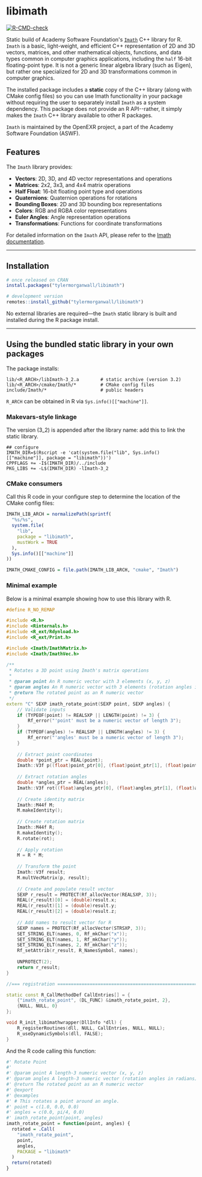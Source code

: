 # libimath

<!-- badges: start -->
[![R-CMD-check](https://github.com/tylermorganwall/libimath/actions/workflows/R-CMD-check.yaml/badge.svg)](https://github.com/tylermorganwall/libimath/actions/workflows/R-CMD-check.yaml)
<!-- badges: end -->

Static build of Academy Software Foundation's [`Imath`](https://github.com/AcademySoftwareFoundation/Imath) C++ library for R. `Imath` is a basic, light-weight, and efficient C++ representation of 2D and 3D vectors, matrices, and other mathematical objects, functions, and data types common in computer graphics applications, including the `half` 16-bit floating-point type. It is not a generic linear algebra library (such as Eigen), but rather one specialized for 2D and 3D transformations common in computer graphics.

The installed package includes a **static** copy of the C++ library (along with CMake config files) so you can use Imath functionality in your package without requiring the user to separately install `Imath` as a system dependency. This package does not provide an R API--rather, it simply makes the `Imath` C++ library available to other R packages.

`Imath` is maintained by the OpenEXR project, a part of the Academy Software Foundation (ASWF).

## Features

The `Imath` library provides:

- **Vectors**: 2D, 3D, and 4D vector representations and operations
- **Matrices**: 2x2, 3x3, and 4x4 matrix operations
- **Half Float**: 16-bit floating point type and operations
- **Quaternions**: Quaternion operations for rotations
- **Bounding Boxes**: 2D and 3D bounding box representations
- **Colors**: RGB and RGBA color representations
- **Euler Angles**: Angle representation operations
- **Transformations**: Functions for coordinate transformations

For detailed information on the `Imath` API, please refer to the [Imath documentation](https://imath.readthedocs.io/).

---

## Installation

```r
# once released on CRAN
install.packages("tylermorganwall/libimath")

# development version
remotes::install_github("tylermorganwall/libimath")
```

No external libraries are required—the `Imath` static library is built and installed during the R package install.

---

## Using the bundled static library in your own packages

The package installs:

```
lib/<R_ARCH>/libImath-3_2.a        # static archive (version 3.2)
lib/<R_ARCH>/cmake/Imath/*         # CMake config files
include/Imath/*                    # public headers
```

`R_ARCH` can be obtained in R via `Sys.info()[["machine"]]`.

### Makevars-style linkage

The version (3_2) is appended after the library name: add this to link the static library.

```make
## configure
IMATH_DIR=$(Rscript -e 'cat(system.file("lib", Sys.info()[["machine"]], package = "libimath"))')
CPPFLAGS += -I$(IMATH_DIR)/../include
PKG_LIBS += -L$(IMATH_DIR) -lImath-3_2
```

### CMake consumers

Call this R code in your configure step to determine the location of the CMake config files:

```r
IMATH_LIB_ARCH = normalizePath(sprintf(
  "%s/%s",
  system.file(
    "lib",
    package = "libimath",
    mustWork = TRUE
  ),
  Sys.info()[["machine"]]
))

IMATH_CMAKE_CONFIG = file.path(IMATH_LIB_ARCH, "cmake", "Imath")
```

### Minimal example

Below is a minimal example showing how to use this library with R.

```c++
#define R_NO_REMAP

#include <R.h>
#include <Rinternals.h>
#include <R_ext/Rdynload.h>
#include <R_ext/Print.h> 

#include <Imath/ImathMatrix.h>
#include <Imath/ImathVec.h>

/**
 * Rotates a 3D point using Imath's matrix operations
 * 
 * @param point An R numeric vector with 3 elements (x, y, z)
 * @param angles An R numeric vector with 3 elements (rotation angles in radians)
 * @return The rotated point as an R numeric vector
 */
extern "C" SEXP imath_rotate_point(SEXP point, SEXP angles) {
    // Validate inputs
    if (TYPEOF(point) != REALSXP || LENGTH(point) != 3) {
        Rf_error("'point' must be a numeric vector of length 3");
    }
    if (TYPEOF(angles) != REALSXP || LENGTH(angles) != 3) {
        Rf_error("'angles' must be a numeric vector of length 3");
    }
    
    // Extract point coordinates
    double *point_ptr = REAL(point);
    Imath::V3f p((float)point_ptr[0], (float)point_ptr[1], (float)point_ptr[2]);
    
    // Extract rotation angles
    double *angles_ptr = REAL(angles);
    Imath::V3f rot((float)angles_ptr[0], (float)angles_ptr[1], (float)angles_ptr[2]);
    
    // Create identity matrix
    Imath::M44f M;
    M.makeIdentity();
    
    // Create rotation matrix
    Imath::M44f R;
    R.makeIdentity();
    R.rotate(rot);
    
    // Apply rotation
    M = R * M;
    
    // Transform the point
    Imath::V3f result;
    M.multVecMatrix(p, result);
    
    // Create and populate result vector
    SEXP r_result = PROTECT(Rf_allocVector(REALSXP, 3));
    REAL(r_result)[0] = (double)result.x;
    REAL(r_result)[1] = (double)result.y;
    REAL(r_result)[2] = (double)result.z;
    
    // Add names to result vector for R
    SEXP names = PROTECT(Rf_allocVector(STRSXP, 3));
    SET_STRING_ELT(names, 0, Rf_mkChar("x"));
    SET_STRING_ELT(names, 1, Rf_mkChar("y"));
    SET_STRING_ELT(names, 2, Rf_mkChar("z"));
    Rf_setAttrib(r_result, R_NamesSymbol, names);
    
    UNPROTECT(2);
    return r_result;
}

//=== registration ===========================================================

static const R_CallMethodDef CallEntries[] = {
    {"imath_rotate_point", (DL_FUNC) &imath_rotate_point, 2},
    {NULL, NULL, 0}
};

void R_init_libimathwrapper(DllInfo *dll) {
    R_registerRoutines(dll, NULL, CallEntries, NULL, NULL);
    R_useDynamicSymbols(dll, FALSE);
}

```

And the R code calling this function:

```r
#' Rotate Point
#'
#' @param point A length-3 numeric vector (x, y, z)
#' @param angles A length-3 numeric vector (rotation angles in radians)
#' @return The rotated point as an R numeric vector
#' @export
#' @examples
#' # This rotates a point around an angle.
#' point = c(1.0, 0.0, 0.0)
#' angles = c(0.0, pi/4, 0.0)
#' imath_rotate_point(point, angles)
imath_rotate_point = function(point, angles) {
  rotated = .Call(
    "imath_rotate_point",
    point,
    angles,
    PACKAGE = "libimath"
  )
  return(rotated)
}
```
